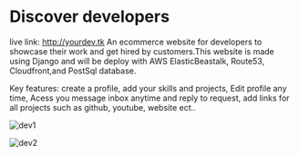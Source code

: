 # Discover developers
live link: http://yourdev.tk
An ecommerce website for developers to showcase their work and get hired by customers.This website is made using Django and will be deploy with AWS ElasticBeastalk, Route53, Cloudfront,and PostSql database.

Key features:
create a profile,
add your skills and projects,
Edit profile any time,
Acess you message inbox anytime and reply to request,
add links for all projects such as github, youtube, website ect..


![dev1](https://user-images.githubusercontent.com/83102811/183739077-dd901883-655d-4005-a277-17a330cdeb0a.png)

![dev2](https://user-images.githubusercontent.com/83102811/183740863-8948fab1-496e-4f5c-bfa9-1411a39eaf58.png)
